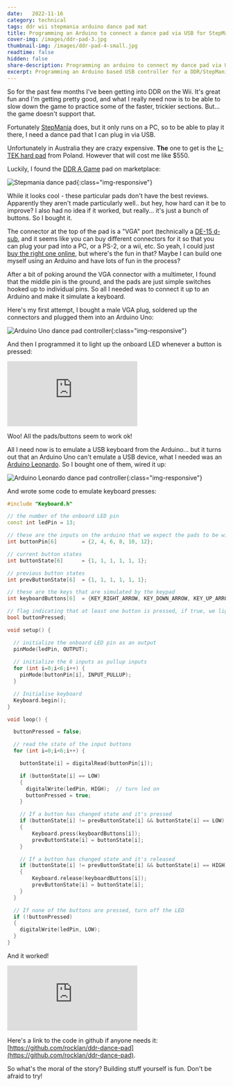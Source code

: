 ```yaml
---
date:   2022-11-16
category: technical
tags: ddr wii stepmania arduino dance pad mat
title: Programming an Arduino to connect a dance pad via USB for StepMania
cover-img: /images/ddr-pad-3.jpg
thumbnail-img: /images/ddr-pad-4-small.jpg
readtime: false
hidden: false
share-description: Programming an arduino to connect my dance pad via USB  controller for my DDR dance pad
excerpt: Programming an Arduino based USB controller for a DDR/StepMania dance pad. How hard can it be?
---
```


So for the past few months I've been getting into DDR on the Wii. It's great fun and I'm getting pretty good, and what I really need now is to be able to slow down the game to practice some of the faster, trickier sections. But... the game doesn't support that.

Fortunately [StepMania](https://www.stepmania.com/) does, but it only runs on a PC, so to be able to play it there, I need a dance pad that I can plug in via USB.

Unfortunately in Australia they are crazy expensive. **The** one to get is the [L-TEK hard pad](https://www.maty-taneczne.pl/shop/dance-mat-ltek-ex-pro-2/) from Poland. However that will cost me like $550. 

Luckily, I found the [DDR A Game](https://www.ddrgame.com/dance-dance-revolution-pc-energy-metal-stepmania.html) pad on marketplace:

![Stepmania dance pad](/images/ddr-pad-3.jpg){:class="img-responsive"}

While it looks cool - these particular pads don't have the best reviews. Apparently they aren't made particularly well.. but hey, how hard can it be to improve? I also had no idea if it worked, but really... it's just a bunch of buttons. So I bought it.

The connector at the top of the pad is a "VGA" port (technically a [DE-15 d-sub](https://en.wikipedia.org/wiki/D-subminiature), and it seems like you can buy different connectors for it so that you can plug your pad into a PC, or a PS-2, or a wii, etc. So yeah, I could just [buy the right one online](https://www.ddrgame.com/dance-dance-revolution-control-box-4-in-1-blue.html), but where's the fun in that? Maybe I can build one myself using an Arduino and have lots of fun in the process? 

After a bit of poking around the VGA connector with a multimeter, I found that the middle pin is the ground, and the pads are just simple switches hooked up to individual pins. So all I needed was to connect it up to an Arduino and make it simulate a keyboard. 

Here's my first attempt, I bought a male VGA plug, soldered up the connectors and plugged them into an Arduino Uno:

![Arduino Uno dance pad controller](/images/ddr-pad-1.jpg){:class="img-responsive"}

And then I programmed it to light up the onboard LED whenever a button is pressed:

<div class='embed-container'><iframe src='https://www.youtube.com/embed/cRqkQR6YpxA' frameborder='0' allowfullscreen></iframe></div>

Woo! All the pads/buttons seem to work ok! 

All I need now is to emulate a USB keyboard from the Arduino... but it turns out that an Arduino Uno can't emulate a USB device, what I needed was an [Arduino Leonardo](https://docs.arduino.cc/hardware/leonardo). So I bought one of them, wired it up:

![Arduino Leonardo dance pad controller](/images/ddr-pad-3.jpg){:class="img-responsive"}

And wrote some code to emulate keyboard presses:

```c++
#include "Keyboard.h"

// the number of the onboard LED pin
const int ledPin = 13;    

// these are the inputs on the arduino that we expect the pads to be wired into
int buttonPin[6]        = {2, 4, 6, 8, 10, 12};

// current button states
int buttonState[6]      = {1, 1, 1, 1, 1, 1};

// previous button states
int prevButtonState[6]  = {1, 1, 1, 1, 1, 1};

// these are the keys that are simulated by the keypad
int keyboardButtons[6]  = {KEY_RIGHT_ARROW, KEY_DOWN_ARROW, KEY_UP_ARROW, KEY_PAGE_DOWN, KEY_PAGE_UP, KEY_LEFT_ARROW};

// flag indicating that at least one button is pressed, if true, we light up the onboard LED
bool buttonPressed;

void setup() {

  // initialize the onboard LED pin as an output  
  pinMode(ledPin, OUTPUT);                  
  
  // initialize the 6 inputs as pullup inputs
  for (int i=0;i<6;i++) {
    pinMode(buttonPin[i], INPUT_PULLUP); 
  }

  // Initialise keyboard
  Keyboard.begin();
}

void loop() {

  buttonPressed = false;

  // read the state of the input buttons
  for (int i=0;i<6;i++) {

    buttonState[i] = digitalRead(buttonPin[i]);

    if (buttonState[i] == LOW)
    {
      digitalWrite(ledPin, HIGH);  // turn led on
      buttonPressed = true;
    }

    // If a button has changed state and it's pressed
    if (buttonState[i] != prevButtonState[i] && buttonState[i] == LOW)
    {
        Keyboard.press(keyboardButtons[i]);
        prevButtonState[i] = buttonState[i];
    }

    // If a button has changed state and it's released
    if (buttonState[i] != prevButtonState[i] && buttonState[i] == HIGH)
    {
        Keyboard.release(keyboardButtons[i]);
        prevButtonState[i] = buttonState[i];
    }
  }

  // If none of the buttons are pressed, turn off the LED
  if (!buttonPressed)
  {
    digitalWrite(ledPin, LOW);
  }
}

```

And it worked! 

<div class='embed-container'><iframe src='https://www.youtube.com/embed/IZYFiDaa7q4' frameborder='0' allowfullscreen></iframe></div>

Here's a link to the code in github if anyone needs it: [https://github.com/rocklan/ddr-dance-pad](https://github.com/rocklan/ddr-dance-pad).

So what's the moral of the story? Building stuff yourself is fun. Don't be afraid to try!

